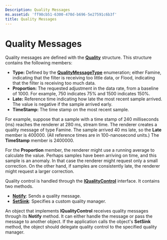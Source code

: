 ```yaml
---
Description: Quality Messages
ms.assetid: 'ff98cb51-6300-470d-b696-5e27591c6b3f'
title: Quality Messages
---
```


# Quality Messages

Quality messages are defined with the [**Quality**](quality.md) structure. This structure contains the following members:

-   **Type:** Defined by the [**QualityMessageType**](qualitymessagetype.md) enumeration; either Famine, indicating that the filter is receiving too little data, or Flood, indicating that the filter is receiving too much data.
-   **Proportion:** The requested adjustment in the data rate, from a baseline of 1000. For example, 750 indicates 75% and 1500 indicates 150%.
-   **Late:** Reference time indicating how late the most recent sample arrived. The value is negative if the sample arrived early.
-   **TimeStamp:** The time stamp on the most recent sample.

For example, suppose that a sample with a time stamp of 240 milliseconds (ms) reaches the renderer at 280 ms, stream time. The renderer creates a quality message of type Famine. The sample arrived 40 ms late, so the **Late** member is 400000. (All reference times are in 100-nanosecond units.) The **TimeStamp** member is 2400000.

For the **Proportion** member, the renderer might use a running average to calculate the value. Perhaps samples have been arriving on time, and this sample is an anomaly. In that case the renderer might request only a small correction. On the other hand, if samples are consistently late, the renderer might request a larger correction.

Quality control is handled through the [**IQualityControl**](iqualitycontrol.md) interface. It contains two methods.

-   [**Notify**](iqualitycontrol-notify.md): Sends a quality message.
-   [**SetSink**](iqualitycontrol-setsink.md): Specifies a custom quality manager.

An object that implements **IQualityControl** receives quality messages through its **Notify** method. It can either handle the message or pass the message to another object. If the application calls the object's **SetSink** method, the object should delegate quality control to the specified quality manager.

 

 



